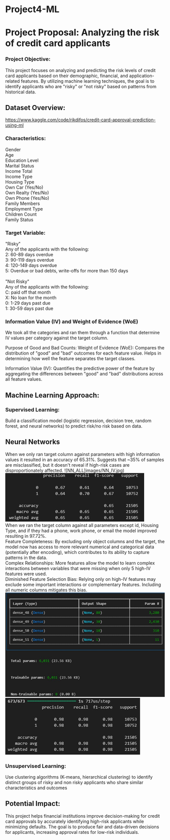 # Project4-ML

# Project Proposal: Analyzing the risk of credit card applicants
### Project Objective:
This project focuses on analyzing and predicting the risk levels of credit card applicants based on their demographic, financial, and application-related features. By utilizing machine learning techniques, the goal is to identify applicants who are "risky" or "not risky" based on patterns from historical data.

## Dataset Overview:
https://www.kaggle.com/code/rikdifos/credit-card-approval-prediction-using-ml

### Characteristics:
Gender <br>
Age<br>
Education Level<br>
Marital Status<br>
Income Total<br>
Income Type<br>
Housing Type<br>
Own Car (Yes/No)<br>
Own Realty (Yes/No)<br>
Own Phone (Yes/No)<br>
Family Members<br>
Employment Type<br>
Children Count<br>
Family Status

### Target Variable:
"Risky" <br>
Any of the applicants with the following:<br>
2: 60-89 days overdue  <br>
3: 90-119 days overdue  <br>
4: 120-149 days overdue  <br>
5: Overdue or bad debts, write-offs for more than 150 days <br> <br>
"Not Risky" <br>
Any of the applicants with the following:<br>
C: paid off that month  <br>
X: No loan for the month <br>
0: 1-29 days past due  <br>
1: 30-59 days past due  <br>

### Information Value (IV) and Weight of Evidence (WoE)
We took all the categories and ran them through a function that determine IV values per category against the target column. 

Purpose of Good and Bad Counts:
Weight of Evidence (WoE):
Compares the distribution of "good" and "bad" outcomes for each feature value.
Helps in determining how well the feature separates the target classes.

Information Value (IV):
Quantifies the predictive power of the feature by aggregating the differences between "good" and "bad" distributions across all feature values.

## Machine Learning Approach:
### Supervised Learning:
Build a classification model (logistic regression, decision tree, random forest, and neural networks) to predict risk/no risk based on data.

## Neural Networks
When we only ran target column against parameters with high information values it resulted in an accuracy of 65.31%.
Suggests that ~35% of samples are misclassified, but it doesn't reveal if high-risk cases are disproportionately affected.
![NN_ALL]images/NN_IV.jpg)
![NN_ALL](images/NN_IV_Results.jpg)
<br>
When we ran the target column against all parameters except id, Housing Type, and if they had a phone, work phone, or email the model improved resulting in 97.72%. <br>
Feature Completeness:
By excluding only object columns and the target, the model now has access to more relevant numerical and categorical data (potentially after encoding), which contributes to its ability to capture patterns in the data.<br>
Complex Relationships:
More features allow the model to learn complex interactions between variables that were missing when only 5 high-IV features were used.<br>
Diminished Feature Selection Bias:
Relying only on high-IV features may exclude some important interactions or complementary features. Including all numeric columns mitigates this bias.
![NN_ALL](images/NN_ALL.jpg)
![NN_ALL](images/NN_ALL_results.jpg)

### Unsupervised Learning:
Use clustering algorithms (K-means, hierarchical clustering) to identify distinct groups of risky and non risky applicants who share similar characteristics and outcomes

## Potential Impact:
This project helps financial institutions improve decision-making for credit card approvals by accurately identifying high-risk applicants while minimizing defaults. The goal is to produce fair and data-driven decisions for applicants, increasing approval rates for low-risk individuals. 
